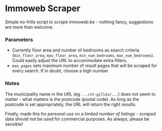 # Immoweb Scraper

Simple no-frills script to scrape immoweb.be - nothing fancy, suggestions are more than welcome.


### Parameters

- Currently floor area and number of bedrooms as search criteria (`min_floor_area`, `max_floor_area`, `min_num_bedrooms`, `max_num_bedrooms`). Could easily adjust the URL to accommodate extra filters.
- `max_pages` sets maximum number of result pages that will be scraped for every search. If in doubt, choose a high number


### Notes

The municipality name in the URL (eg `.../st-gilles/...`) does not seem to matter - what matters is the postcode (postal code). As long as the postcode is set appropriately, the URL will return the right results.

Finally, made this for *personal use* on a *limited number of listings* - scraped data should not be used for commercial purposes. As always, please be sensible!
 
